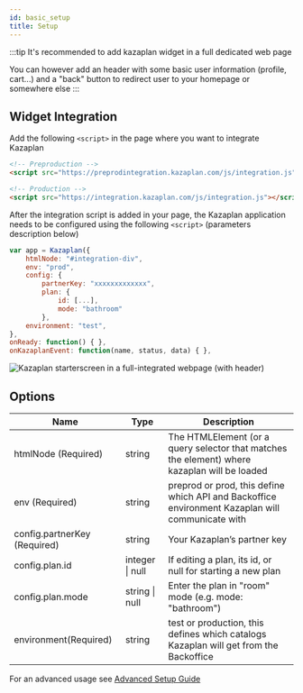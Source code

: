 ```yaml
---
id: basic_setup
title: Setup
---
```


:::tip
It's recommended to add kazaplan widget in a full dedicated web page

You can however add an header with some basic user information (profile,
cart...) and a "back" button to redirect user to your homepage or
somewhere else
:::

## Widget Integration

Add the following `<script>` in the page where you want to integrate Kazaplan

```html
<!-- Preproduction -->
<script src="https://preprodintegration.kazaplan.com/js/integration.js"></script>

<!-- Production -->
<script src="https://integration.kazaplan.com/js/integration.js"></script>
```

After the integration script is added in your page, the Kazaplan
application needs to be configured using the following `<script>`
(parameters description below)

```javascript
var app = Kazaplan({
    htmlNode: "#integration-div",
    env: "prod",
    config: {
        partnerKey: "xxxxxxxxxxxxx",
        plan: {
            id: [...],
            mode: "bathroom"
        },
    environment: "test",
},
onReady: function() { },
onKazaplanEvent: function(name, status, data) { },
```

![Kazaplan starterscreen in a full-integrated webpage (with header)](/img/starterscreen.png)

## Options

| Name                                | Type            | Description                                                                                                                       |
|-------------------------------------|-----------------|-----------------------------------------------------------------------------------------------------------------------------------|
| htmlNode \(Required\)               | string          | The HTMLElement \(or a query selector that matches the element\) where kazaplan will be loaded                                    |
| env \(Required\)                    | string          | preprod or prod, this define which API and Backoffice environment Kazaplan will communicate with                                  |
| config\.partnerKey \(Required\)     | string          | Your Kazaplan’s partner key                                                                                                       |
| config\.plan\.id                    | integer \| null | If editing a plan, its id, or null for starting a new plan                                                                        |
| config\.plan\.mode                  | string \| null  | Enter the plan in "room" mode \(e\.g\. mode: "bathroom"\)                                                                         |
| environment\(Required\)             | string          | test or production, this defines which catalogs Kazaplan will get from the Backoffice                                             |

For an advanced usage see [Advanced Setup Guide](/docs/advanced_setup)
